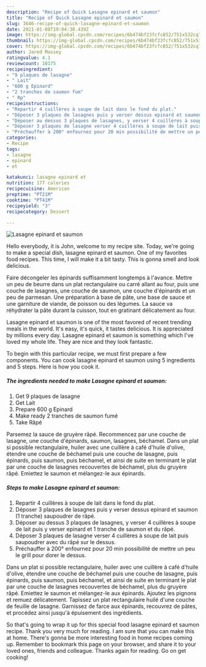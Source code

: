 ```yaml
---
description: "Recipe of Quick Lasagne epinard et saumon"
title: "Recipe of Quick Lasagne epinard et saumon"
slug: 3646-recipe-of-quick-lasagne-epinard-et-saumon
date: 2021-01-08T19:04:30.439Z
image: https://img-global.cpcdn.com/recipes/6b474bf23fcfc852/751x532cq70/lasagne-epinard-et-saumon-photo-principale-de-la-recette.jpg
thumbnail: https://img-global.cpcdn.com/recipes/6b474bf23fcfc852/751x532cq70/lasagne-epinard-et-saumon-photo-principale-de-la-recette.jpg
cover: https://img-global.cpcdn.com/recipes/6b474bf23fcfc852/751x532cq70/lasagne-epinard-et-saumon-photo-principale-de-la-recette.jpg
author: Jared Massey
ratingvalue: 4.1
reviewcount: 10175
recipeingredient:
- "9 plaques de lasagne"
- " Lait"
- "600 g Epinard"
- "2 tranches de saumon fum"
- " Rp"
recipeinstructions:
- "Repartir 4 cuillères à soupe de lait dans le fond du plat."
- "Déposer 3 plaques de lasagnes puis y verser dessus epinard et saumon (1 tranche) saupoudrer de râpé."
- "Déposer au dessus 3 plaques de lasagnes, y verser 4 cuillères à soupe de lait puis y verser epinard et 1 tranche de saumon et du râpé."
- "Déposer 3 plaques de lasagne verser 4 cuillères à soupe de lait puis saupoudrer avec du râpé sur le dessus."
- "Préchauffer à 200° enfournez pour 20 min possibilité de mettre un peu le grill pour dorer le dessus."
categories:
- Recipe
tags:
- lasagne
- epinard
- et

katakunci: lasagne epinard et 
nutrition: 177 calories
recipecuisine: American
preptime: "PT21M"
cooktime: "PT41M"
recipeyield: "3"
recipecategory: Dessert

---
```



![Lasagne epinard et saumon](https://img-global.cpcdn.com/recipes/6b474bf23fcfc852/751x532cq70/lasagne-epinard-et-saumon-photo-principale-de-la-recette.jpg)

Hello everybody, it is John, welcome to my recipe site. Today, we're going to make a special dish, lasagne epinard et saumon. One of my favorites food recipes. This time, I will make it a bit tasty. This is gonna smell and look delicious.

Faire décongeler les épinards suffisamment longtemps à l&#39;avance. Mettre un peu de beurre dans un plat rectangulaire ou carré allant au four, puis une couche de lasagnes, une couche de saumon, une couche d&#39;épinards et un peu de parmesan. Une préparation à base de pâte, une base de sauce et une garniture de viande, de poisson ou des légumes. La sauce va réhydrater la pâte durant la cuisson, tout en gratinant délicatement au four.

Lasagne epinard et saumon is one of the most favored of recent trending meals in the world. It's easy, it's quick, it tastes delicious. It is appreciated by millions every day. Lasagne epinard et saumon is something which I've loved my whole life. They are nice and they look fantastic.


To begin with this particular recipe, we must first prepare a few components. You can cook lasagne epinard et saumon using 5 ingredients and 5 steps. Here is how you cook it.

<!--inarticleads1-->

##### The ingredients needed to make Lasagne epinard et saumon:

1. Get 9 plaques de lasagne
1. Get  Lait
1. Prepare 600 g Epinard
1. Make ready 2 tranches de saumon fumé
1. Take  Râpé


Parsemez la sauce de gruyère râpé. Recommencez par une couche de lasagne, une couche d&#39;épinards, saumon, lasagnes, béchamel. Dans un plat si possible rectangulaire, huiler avec une cuillère à café d&#39;huile d&#39;olive, étendre une couche de béchamel puis une couche de lasagne, puis épinards, puis saumon, puis béchamel, et ainsi de suite en terminant le plat par une couche de lasagnes recouvertes de béchamel, plus du gruyère râpé. Emiettez le saumon et mélangez-le aux épinards. 

<!--inarticleads2-->

##### Steps to make Lasagne epinard et saumon:

1. Repartir 4 cuillères à soupe de lait dans le fond du plat.
1. Déposer 3 plaques de lasagnes puis y verser dessus epinard et saumon (1 tranche) saupoudrer de râpé.
1. Déposer au dessus 3 plaques de lasagnes, y verser 4 cuillères à soupe de lait puis y verser epinard et 1 tranche de saumon et du râpé.
1. Déposer 3 plaques de lasagne verser 4 cuillères à soupe de lait puis saupoudrer avec du râpé sur le dessus.
1. Préchauffer à 200° enfournez pour 20 min possibilité de mettre un peu le grill pour dorer le dessus.


Dans un plat si possible rectangulaire, huiler avec une cuillère à café d&#39;huile d&#39;olive, étendre une couche de béchamel puis une couche de lasagne, puis épinards, puis saumon, puis béchamel, et ainsi de suite en terminant le plat par une couche de lasagnes recouvertes de béchamel, plus du gruyère râpé. Emiettez le saumon et mélangez-le aux épinards. Ajoutez les pignons et remuez délicatement. Tapissez un plat rectangulaire huilé d&#39;une couche de feuille de lasagne. Garnissez de farce aux épinards, recouvrez de pâtes, et procédez ainsi jusqu&#39;à épuisement des ingrédients. 

So that's going to wrap it up for this special food lasagne epinard et saumon recipe. Thank you very much for reading. I am sure that you can make this at home. There's gonna be more interesting food in home recipes coming up. Remember to bookmark this page on your browser, and share it to your loved ones, friends and colleague. Thanks again for reading. Go on get cooking!
